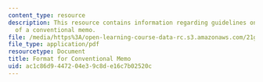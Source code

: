 ```yaml
---
content_type: resource
description: This resource contains information regarding guidelines on the format
  of a conventional memo.
file: /media/https%3A/open-learning-course-data-rc.s3.amazonaws.com/21g-232-advanced-speaking-and-critical-listening-skills-els-spring-2007/ac1c86d9447204e39c8de16c7b02520c_MIT21G_232S07_conv_memo.pdf
file_type: application/pdf
resourcetype: Document
title: Format for Conventional Memo
uid: ac1c86d9-4472-04e3-9c8d-e16c7b02520c
---
```

